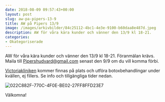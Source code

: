 ```yaml
---
date: 2018-08-09 09:57:43+00:00
layout: post
slug: aw-pa-pipers-13-9
title: AW på Pipers 13/9
image: /images/arkivbilder/84c25112-4bc1-4e3e-9100-b60daa8e487d.jpeg
description: AW för våra kära kunder och vänner den 13/9 kl 18-21.
categories:
- Okategoriserade
---
```

AW för våra kära kunder och vänner den 13/9 kl 18-21. Föranmälan krävs. Maila till Pipershudvard@gmail.com senast den 9/9 om du vill komma förbi.

[Victoriakliniken](http://pipershudvard.com/botox-fillers-victoriakliniken/) kommer finnas på plats och utföra botoxbehandlingar under kvällen, ej fillers. Se info och tillgängliga tider nedan.


![022C882F-770C-4F0E-BE02-27FF8FFD23E7](https://pipershudvard.files.wordpress.com/2018/08/022c882f-770c-4f0e-be02-27ff8ffd23e7.jpeg)

Välkomna!
